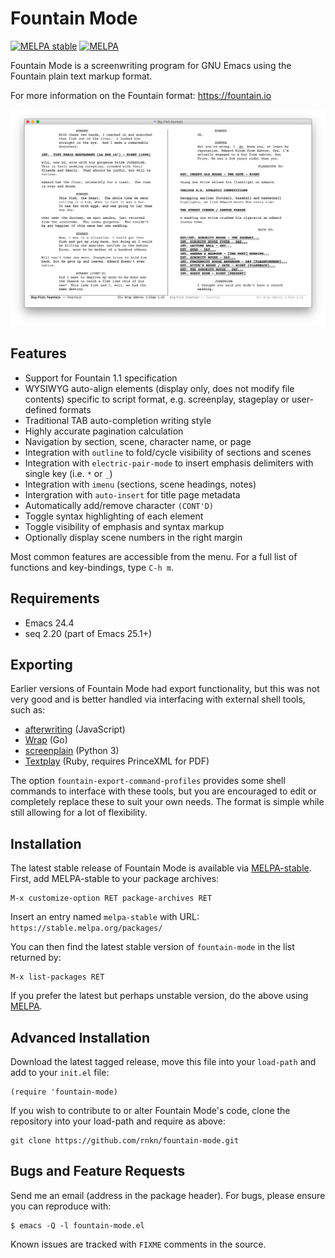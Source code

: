 Fountain Mode
=============

[![MELPA stable](https://stable.melpa.org/packages/fountain-mode-badge.svg)][1]
[![MELPA](https://melpa.org/packages/fountain-mode-badge.svg)][2]

Fountain Mode is a screenwriting program for GNU Emacs using the
Fountain plain text markup format.

For more information on the Fountain format: <https://fountain.io>

![screenshot](screenshots/01.png)


Features
--------

 - Support for Fountain 1.1 specification
 - WYSIWYG auto-align elements (display only, does not modify file
   contents) specific to script format, e.g. screenplay, stageplay or
   user-defined formats
 - Traditional TAB auto-completion writing style
 - Highly accurate pagination calculation
 - Navigation by section, scene, character name, or page
 - Integration with `outline` to fold/cycle visibility of sections and
   scenes
 - Integration with `electric-pair-mode` to insert emphasis delimiters
   with single key (i.e. `*` or `_`)
 - Integration with `imenu` (sections, scene headings, notes)
 - Intergration with `auto-insert` for title page metadata
 - Automatically add/remove character `(CONT'D)`
 - Toggle syntax highlighting of each element
 - Toggle visibility of emphasis and syntax markup
 - Optionally display scene numbers in the right margin

Most common features are accessible from the menu. For a full list of
functions and key-bindings, type `C-h m`.


Requirements
------------

 - Emacs 24.4
 - seq 2.20 (part of Emacs 25.1+)


Exporting
---------

Earlier versions of Fountain Mode had export functionality, but this was
not very good and is better handled via interfacing with external shell
tools, such as:

 - [afterwriting](https://github.com/ifrost/afterwriting-labs/blob/master/docs/clients.md) (JavaScript)
 - [Wrap](https://github.com/Wraparound/wrap) (Go)
 - [screenplain](https://github.com/vilcans/screenplain) (Python 3)
 - [Textplay](https://github.com/olivertaylor/Textplay) (Ruby, requires PrinceXML for PDF)

The option `fountain-export-command-profiles` provides some shell
commands to interface with these tools, but you are encouraged to edit
or completely replace these to suit your own needs. The format is simple
while still allowing for a lot of flexibility.


Installation
------------

The latest stable release of Fountain Mode is available via
[MELPA-stable][1]. First, add MELPA-stable to your package archives:

    M-x customize-option RET package-archives RET
    
Insert an entry named `melpa-stable` with URL:
`https://stable.melpa.org/packages/`

You can then find the latest stable version of `fountain-mode` in the
list returned by:

    M-x list-packages RET

If you prefer the latest but perhaps unstable version, do the above
using [MELPA][2].


Advanced Installation
---------------------

Download the latest tagged release, move this file into your `load-path`
and add to your `init.el` file:

    (require 'fountain-mode)

If you wish to contribute to or alter Fountain Mode's code, clone the
repository into your load-path and require as above:

    git clone https://github.com/rnkn/fountain-mode.git


Bugs and Feature Requests
-------------------------

Send me an email (address in the package header). For bugs, please
ensure you can reproduce with:

    $ emacs -Q -l fountain-mode.el

Known issues are tracked with `FIXME` comments in the source.


[1]: https://stable.melpa.org/#/fountain-mode
[2]: https://melpa.org/#/fountain-mode
